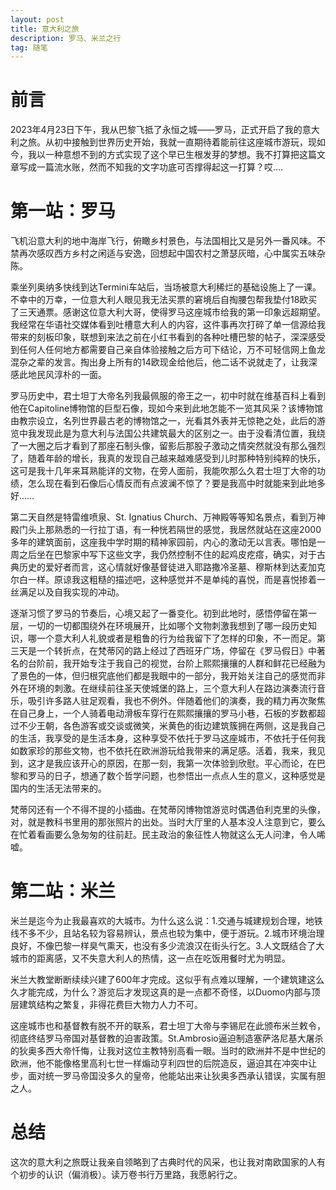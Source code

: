 ```yaml
---
layout: post
title: 意大利之旅
description: 罗马、米兰之行
tag: 随笔
---
```

# 前言
2023年4月23日下午，我从巴黎飞抵了永恒之城——罗马，正式开启了我的意大利之旅。从初中接触到世界历史开始，我就一直期待着能前往这座城市游玩，现如今，我以一种意想不到的方式实现了这个早已生根发芽的梦想。我不打算把这篇文章写成一篇流水账，然而不知我的文字功底可否撑得起这一打算？哎….

# 第一站：罗马
飞机沿意大利的地中海岸飞行，俯瞰乡村景色，与法国相比又是另外一番风味。不禁再次感叹西方乡村之闲适与安逸，回想起中国农村之萧瑟灰暗，心中属实五味杂陈。

乘坐列奥纳多快线到达Termini车站后，当场被意大利稀烂的基础设施上了一课。不幸中的万幸，一位意大利人眼见我无法买票的窘境后自掏腰包帮我垫付18欧买了三天通票。感谢这位意大利大哥，使得罗马这座城市给我的第一印象远超期望。我经常在华语社交媒体看到吐槽意大利人的内容，这件事再次打碎了单一信源给我带来的刻板印象，联想到来法之前在小红书看到的各种吐槽巴黎的帖子，深深感受到任何人任何地方都需要自己亲自体验接触之后方可下结论，万不可轻信网上鱼龙混杂之辈的发言。掏出身上所有的14欧现金给他后，他二话不说就走了，让我深感此地民风淳朴的一面。

罗马历史中，君士坦丁大帝名列我最佩服的帝王之一，初中时就在维基百科上看到他在Capitoline博物馆的巨型石像，现如今来到此地怎能不一览其风采？该博物馆由教宗设立，名列世界最古老的博物馆之一，光看其外表并无惊艳之处，此后的游览中我发现此是为意大利与法国公共建筑最大的区别之一。由于没看清位置，我绕了一大圈之后才看到了那座石制头像，留影后那股子激动之情突然就没有那么强烈了，随着年龄的增长，我真的发现自己越来越难感受到儿时那种特别纯粹的快乐，这可是我十几年来耳熟能详的文物，在旁人面前，我能吹那么久君士坦丁大帝的功绩，怎么现在看到石像后心情反而有点波澜不惊了？要是我高中时就能来到此地多好……

第二天自然是特雷维喷泉、St. Ignatius Church、万神殿等等知名景点，看到万神殿门头上那熟悉的一行拉丁语，有一种恍若隔世的感觉，我居然就站在这座2000多年的建筑面前，这座我中学时期的精神家园前，内心的激动无以言表。哪怕是一周之后坐在巴黎家中写下这些文字，我仍然控制不住的起鸡皮疙瘩，确实，对于古典历史的爱好者而言，这心情就好像基督徒进入耶路撒冷圣墓、穆斯林到达麦加克尔白一样。原谅我这粗糙的描述吧，这种感觉并不是单纯的喜悦，而是喜悦掺着一丝满足以及自我实现的冲动。

逐渐习惯了罗马的节奏后，心境又起了一番变化。初到此地时，感悟停留在第一层，一切的一切都围绕外在环境展开，比如哪个文物刺激我想到了哪一段历史知识，哪一个意大利人礼貌或者是粗鲁的行为给我留下了怎样的印象，不一而足。第三天是一个转折点，在梵蒂冈的路上经过了西班牙广场，停留在《罗马假日》中著名的台阶前，我开始专注于我自己的视觉，台阶上熙熙攘攘的人群和鲜花已经融为了景色的一体，但归根究底他们都是我眼中的一部分，我开始关注自己的感觉而非外在环境的刺激。在继续前往圣天使城堡的路上，三个意大利人在路边演奏流行音乐，吸引许多路人驻足观看，我也不例外。伴随着他们的演奏，我的精力再次聚焦在自己身上，一个人骑着电动滑板车穿行在熙熙攘攘的罗马小巷，石板的岁数都超过不少王朝，各色游客或交谈或微笑，米黄色的街边建筑簇拥在两侧，这是我自己的生活，我享受的是生活本身，这种享受不依托于罗马这座城市，不依托于任何我如数家珍的那些文物，也不依托在欧洲游玩给我带来的满足感。活着，我来，我见到，这才是我应该开心的原因，在那一刻，我第一次体验到欣慰。平心而论，在巴黎和罗马的日子，想通了数个哲学问题，也参悟出一点点人生的意义，这种感觉是国内的生活无法带来的。

梵蒂冈还有一个不得不提的小插曲。在梵蒂冈博物馆游览时偶遇伯利克里的头像，对，就是教科书里用的那张照片的出处。当时大厅里的人基本没人注意到它，要么在忙着看画要么急匆匆的往前赶。民主政治的象征性人物就这么无人问津，令人唏嘘。

# 第二站：米兰
米兰是迄今为止我最喜欢的大城市。为什么这么说：1.交通与城建规划合理，地铁线不多不少，且站名较为容易辨认，景点也较为集中，便于游玩。2.城市环境治理良好，不像巴黎一样臭气熏天，也没有多少流浪汉在街头行乞。3.人文既结合了大城市的距离感，又不失意大利人的热情，这一点在吃饭用餐时尤为明显。

米兰大教堂断断续续兴建了600年才完成。这似乎有点难以理解，一个建筑建这么久才能完成，为什么？游览后才发现这真的是一点都不奇怪，以Duomo内部与顶层建筑结构之繁复，非得花费巨大物力人力不可。

这座城市也和基督教有脱不开的联系，君士坦丁大帝与李锡尼在此颁布米兰敕令，彻底终结罗马帝国对基督教的迫害政策。St.Ambrosio逼迫制造塞萨洛尼基大屠杀的狄奥多西大帝忏悔，让我对这位主教特别高看一眼。当时的欧洲并不是中世纪的欧洲，他不能像格里高利七世一样煽动亨利四世的后院造反，逼迫其在冲突中让步，面对统一罗马帝国没多久的皇帝，他能站出来让狄奥多西承认错误，实属有胆之人。

# 总结
这次的意大利之旅既让我亲自领略到了古典时代的风采，也让我对南欧国家的人有个初步的认识（偏消极）。读万卷书行万里路，我愿躬行之。